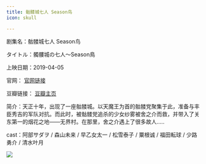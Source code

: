 ```yaml
---
title: 骷髅城七人 Season鸟
icon: skull

---
```


剧集名：骷髅城七人 Season鸟

タイトル：髑髏城の七人～Season鳥

上映日期：2019-04-05

官网： [官网链接](http://www.geki-cine.jp/toridokuro/)

豆瓣链接： [豆瓣主页](https://movie.douban.com/subject/35797617/)

简介：天正十年，出现了一座骷髅城。以天魔王为首的骷髅党聚集于此，准备与丰臣秀吉的军队对抗。而此时，被骷髅党追杀的少女纱雾被舍之介而救，并带入了关东第一的烟花之地——无界村。在那里，舍之介遇上了很多故人.....

cast：阿部サダヲ / 森山未来 / 早乙女太一 / 松雪泰子 / 粟根诚 / 福田転球 / 少路勇介 / 清水叶月

![](https://listpic.tsgsanjiao.com/wtj/%E9%AA%B7%E9%AB%85%E5%9F%8E%E9%B8%9F.jpg)
